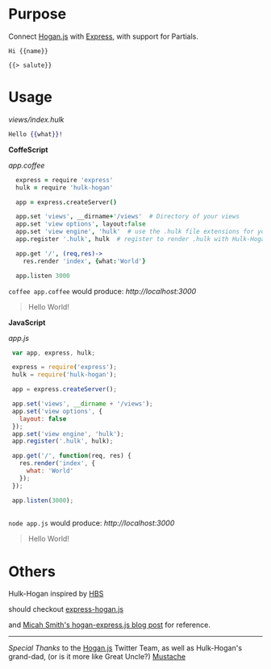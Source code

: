 # Purpose

Connect [Hogan.js]() with [Express](), with support for Partials.

```
Hi {{name}}

{{> salute}}
```

# Usage

_views/index.hulk_

```mustache
Hello {{what}}!
```

__CoffeScript__

_app.coffee_

```coffee
  express = require 'express'
  hulk = require 'hulk-hogan'

  app = express.createServer()

  app.set 'views', __dirname+'/views'  # Directory of your views
  app.set 'view options', layout:false
  app.set 'view engine', 'hulk'  # use the .hulk file extensions for your views
  app.register '.hulk', hulk  # register to render .hulk with Hulk-Hogan

  app.get '/', (req,res)->
    res.render 'index', {what:'World'}

  app.listen 3000
```

`coffee app.coffee` would produce: _http://localhost:3000_

> Hello World!

__JavaScript__

_app.js_

```javascript
 var app, express, hulk;

 express = require('express');
 hulk = require('hulk-hogan');

 app = express.createServer();

 app.set('views', __dirname + '/views');
 app.set('view options', {
   layout: false
 });
 app.set('view engine', 'hulk');
 app.register('.hulk', hulk);

 app.get('/', function(req, res) {
   res.render('index', {
     what: 'World'
   });
 });

 app.listen(3000); 
  
```


`node app.js` would produce: _http://localhost:3000_

> Hello World!

# Others

Hulk-Hogan inspired by [HBS](https://github.com/donpark/hbs)

should checkout [express-hogan.js](https://github.com/Dundee/express-hogan.js)

and [Micah Smith's hogan-express.js blog post](http://allampersandall.blogspot.com/2011/12/hoganjs-expressjs-nodejs.html) for reference.

---

*Special Thanks* to the [Hogan.js](https://github.com/twitter/hogan.js) Twitter Team, as well as Hulk-Hogan's grand-dad, (or is it more like Great Uncle?) [Mustache](http://mustache.github.com/) 
